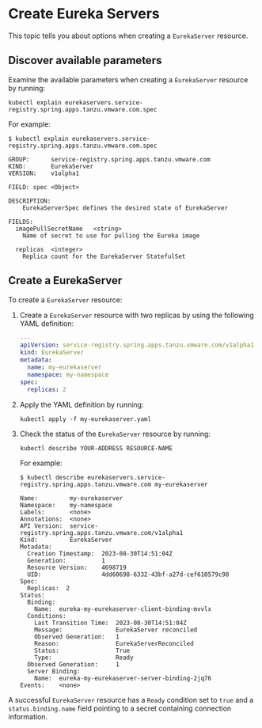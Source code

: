 # Create Eureka Servers

This topic tells you about options when creating a `EurekaServer` resource.

## <a id="discover-params"></a> Discover available parameters

Examine the available parameters when creating a `EurekaServer` resource by running:

```console
kubectl explain eurekaservers.service-registry.spring.apps.tanzu.vmware.com.spec
```

For example:

```console
$ kubectl explain eurekaservers.service-registry.spring.apps.tanzu.vmware.com.spec

GROUP:      service-registry.spring.apps.tanzu.vmware.com
KIND:       EurekaServer
VERSION:    v1alpha1

FIELD: spec <Object>

DESCRIPTION:
    EurekaServerSpec defines the desired state of EurekaServer

FIELDS:
  imagePullSecretName	<string>
    Name of secret to use for pulling the Eureka image

  replicas	<integer>
    Replica count for the EurekaServer StatefulSet
```

## <a id="create-eurekaserver"></a> Create a EurekaServer

To create a `EurekaServer` resource:

1. Create a `EurekaServer` resource with two replicas by using the following YAML definition:

    ```yaml
    ---
    apiVersion: service-registry.spring.apps.tanzu.vmware.com/v1alpha1
    kind: EurekaServer
    metadata:
      name: my-eurekaserver
      namespace: my-namespace
    spec:
      replicas: 2
    ```

1. Apply the YAML definition by running:

   ```console
   kubectl apply -f my-eurekaserver.yaml
   ```

1. Check the status of the `EurekaServer` resource by running:

   ```console
   kubectl describe YOUR-ADDRESS RESOURCE-NAME
   ```

   For example:

   ```console
   $ kubectl describe eurekaservers.service-registry.spring.apps.tanzu.vmware.com my-eurekaserver

   Name:         my-eurekaserver
   Namespace:    my-namespace
   Labels:       <none>
   Annotations:  <none>
   API Version:  service-registry.spring.apps.tanzu.vmware.com/v1alpha1
   Kind:         EurekaServer
   Metadata:
     Creation Timestamp:  2023-08-30T14:51:04Z
     Generation:          1
     Resource Version:    4698719
     UID:                 4dd60698-6332-43bf-a27d-cef610579c98
   Spec:
     Replicas:  2
   Status:
     Binding:
       Name:  eureka-my-eurekaserver-client-binding-mvvlx
     Conditions:
       Last Transition Time:  2023-08-30T14:51:04Z
       Message:               EurekaServer reconciled
       Observed Generation:   1
       Reason:                EurekaServerReconciled
       Status:                True
       Type:                  Ready
     Observed Generation:     1
     Server Binding:
       Name:  eureka-my-eurekaserver-server-binding-2jq76
   Events:    <none>
   ```

A successful `EurekaServer` resource has a `Ready` condition set to `true` and a `status.binding.name`
field pointing to a secret containing connection information.
